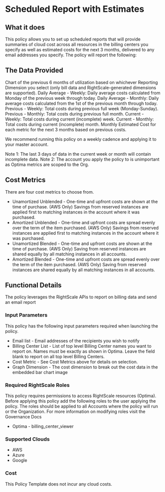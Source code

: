 # Scheduled Report with Estimates

## What it does

This policy allows you to set up scheduled reports that will provide summaries of cloud cost across all resources in the billing centers you specify as well as estimated costs for the next 3 months, delivered to any email addresses you specify. The policy will report the following:

## The Data Provided

Chart of the previous 6 months of utilization based on whichever Reporting Dimension you select (only bill data and RightScale-generated dimensions are supported).
Daily Average - Weekly: Daily average costs calculated from Monday of the previous week through today. Daily Average - Monthly: Daily average costs calculated from the 1st of the previous month through today. Previous - Weekly: Total costs during previous full week (Monday-Sunday).
Previous - Monthly: Total costs during previous full month.
Current - Weekly: Total costs during current (incomplete) week.
Current - Monthly: Total costs during current (incomplete) month.
Monthly Estimated Cost for each metric for the next 3 months based on previous costs.

We recommend running this policy on a weekly cadence and applying it to your master account.

Note 1: The last 3 days of data in the current week or month will contain incomplete data.
Note 2: The account you apply the policy to is unimportant as Optima metrics are scoped to the Org.

## Cost Metrics

There are four cost metrics to choose from.

- Unamortized Unblended - One-time and upfront costs are shown at the time of purchase. (AWS Only) Savings from reserved instances are applied first to matching instances in the account where it was purchased.
- Amortized Unblended - One-time and upfront costs are spread evenly over the term of the item purchased. (AWS Only) Savings from reserved instances are applied first to matching instances in the account where it was purchased.
- Unamortized Blended - One-time and upfront costs are shown at the time of purchase. (AWS Only) Saving from reserved instances are shared equally by all matching instances in all accounts.
- Amortized Blended - One-time and upfront costs are spread evenly over the term of the item purchased. (AWS Only) Saving from reserved instances are shared equally by all matching instances in all accounts.

## Functional Details

The policy leverages the RightScale APis to report on billing data and send an email report

### Input Parameters

This policy has the following input parameters required when launching the policy.

- Email list - Email addresses of the recipients you wish to notify
- Billing Center List - List of top level Billing Center names you want to report on. Names must be exactly as shown in Optima. Leave the field blank to report on all top level Billing Centers.
- Cost Metric - See Cost Metrics above for details on selection.
- Graph Dimension - The cost dimension to break out the cost data in the embedded bar chart image

### Required RightScale Roles

This policy requires permissions to access RightScale resources (Optima). Before applying this policy add the following roles to the user applying the policy. The roles should be applied to all Accounts where the policy will run or the Organization. For more information on modifying roles visit the Governance Docs

- Optima - billing_center_viewer

### Supported Clouds

- AWS
- Azure
- Google

### Cost

This Policy Template does not incur any cloud costs.
